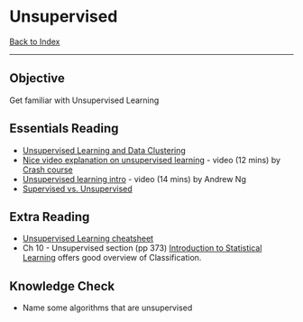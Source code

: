 # Unsupervised

[Back to Index](../README.md)

---

## Objective

Get familiar with Unsupervised Learning

## Essentials Reading

* [Unsupervised Learning and Data Clustering](https://towardsdatascience.com/unsupervised-learning-and-data-clustering-eeecb78b422a)
* [Nice video explanation on unsupervised learning](https://www.youtube.com/watch?v=JnnaDNNb380)  - video (12 mins) by [Crash course](https://thecrashcourse.com/)
* [Unsupervised learning intro](https://www.coursera.org/lecture/machine-learning/unsupervised-learning-olRZo) - video (14 mins) by Andrew Ng
* [Supervised vs. Unsupervised](https://www.geeksforgeeks.org/supervised-unsupervised-learning/)

## Extra Reading

* [Unsupervised Learning cheatsheet](https://stanford.edu/~shervine/teaching/cs-229/cheatsheet-unsupervised-learning)
* Ch 10 - Unsupervised section (pp 373) [Introduction to Statistical Learning](http://faculty.marshall.usc.edu/gareth-james/ISL/) offers good overview of Classification.

## Knowledge Check

* Name some algorithms that are unsupervised
